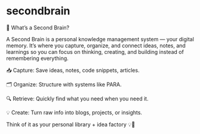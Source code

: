# secondbrain
🧠 What’s a Second Brain?
 
A Second Brain is a personal knowledge management system — your digital memory. It’s where you capture, organize, and connect ideas, notes, and learnings so you can focus on thinking, creating, and building instead of remembering everything.
 
📥 Capture: Save ideas, notes, code snippets, articles.
 
🗂️ Organize: Structure with systems like PARA.
 
🔍 Retrieve: Quickly find what you need when you need it.
 
💡 Create: Turn raw info into blogs, projects, or insights.
 
 
Think of it as your personal library + idea factory 💡🚀
